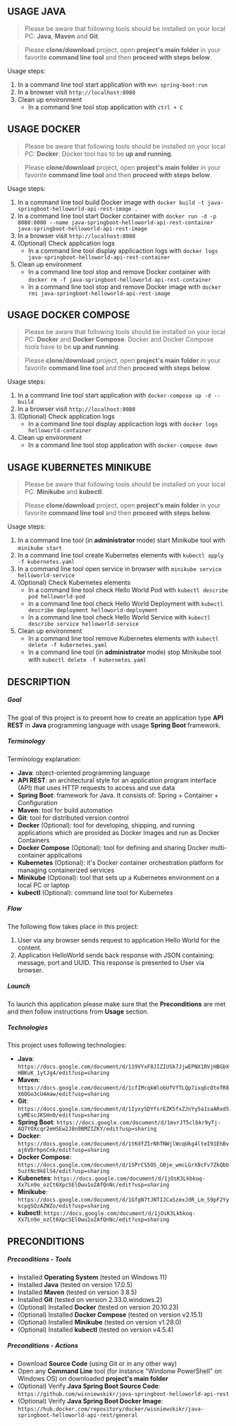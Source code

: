 USAGE JAVA
----------

> Please be aware that following tools should be installed on your local PC: **Java**, **Maven** and **Git**. 

> Please **clone/download** project, open **project's main folder** in your favorite **command line tool** and then **proceed with steps below**. 

Usage steps:
1. In a command line tool start application with `mvn spring-boot:run`
1. In a browser visit `http://localhost:8080`
1. Clean up environment 
     * In a command line tool stop application with `ctrl + C`


USAGE DOCKER
------------

> Please be aware that following tools should be installed on your local PC: **Docker**. Docker tool has to be **up and running**. 

> Please **clone/download** project, open **project's main folder** in your favorite **command line tool** and then **proceed with steps below**. 

Usage steps:
1. In a command line tool build Docker image with `docker build -t java-springboot-helloworld-api-rest-image .`
1. In a command line tool start Docker container with `docker run -d -p 8080:8080 --name java-springboot-helloworld-api-rest-container java-springboot-helloworld-api-rest-image`
1. In a browser visit `http://localhost:8080`
1. (Optional) Check application logs
     * In a command line tool display applicaction logs with `docker logs java-springboot-helloworld-api-rest-container`
1. Clean up environment 
     * In a command line tool stop and remove Docker container with `docker rm -f java-springboot-helloworld-api-rest-container`
     * In a command line tool stop and remove Docker image with `docker rmi java-springboot-helloworld-api-rest-image`


USAGE DOCKER COMPOSE
--------------------

> Please be aware that following tools should be installed on your local PC: **Docker** and **Docker Compose**. Docker and Docker Compose tools have to be **up and running**. 

> Please **clone/download** project, open **project's main folder** in your favorite **command line tool** and then **proceed with steps below**. 

Usage steps:
1. In a command line tool start application with `docker-compose up -d --build`
1. In a browser visit `http://localhost:8080`
1. (Optional) Check application logs
     * In a command line tool display applicaction logs with `docker logs helloworld-container`
1. Clean up environment 
     * In a command line tool stop application with `docker-compose down`


USAGE KUBERNETES MINIKUBE
-------------------------

> Please be aware that following tools should be installed on your local PC: **Minikube** and **kubectl**. 

> Please **clone/download** project, open **project's main folder** in your favorite **command line tool** and then **proceed with steps below**. 

Usage steps:
1. In a command line tool (in **administrator** mode) start Minikube tool with `minikube start`
1. In a command line tool create Kubernetes elements with `kubectl apply -f kubernetes.yaml`
1. In a command line tool open service in browser with `minikube service helloworld-service`
1. (Optional) Check Kubernetes elements
     * In a command line tool check Hello World Pod with `kubectl describe pod helloworld-pod`
     * In a command line tool check Hello World Deployment with `kubectl describe deployment helloworld-deployment`
     * In a command line tool check Hello World Service with `kubectl describe service helloworld-service`
1. Clean up environment 
     * In a command line tool remove Kubernetes elements with `kubectl delete -f kubernetes.yaml`
     * In a command line tool (in **administrator** mode) stop Minikube tool with `kubectl delete -f kubernetes.yaml`


DESCRIPTION
-----------

##### Goal
The goal of this project is to present how to create an application type **API REST** in **Java** programming language with usage **Spring Boot** framework.

##### Terminology
Terminology explanation:
* **Java**: object-oriented programming language
* **API REST**: an architectural style for an application program interface (API) that uses HTTP requests to access and use data
* **Spring Boot**: framework for Java. It consists of: Spring + Container + Configuration
* **Maven**: tool for build automation
* **Git**: tool for distributed version control
* **Docker** (Optional): tool for developing, shipping, and running applications which are provided as Docker Images and run as Docker Containers
* **Docker Compose** (Optional): tool for defining and sharing Docker multi-container applications
* **Kubernetes** (Optional): it's Docker container orchestration platform for managing containerized services
* **Minikube** (Optional): tool that sets up a Kubernetes environment on a local PC or laptop
* **kubectl** (Optional): command line tool for Kubernetes

##### Flow
The following flow takes place in this project:
1. User via any browser sends request to application Hello World for the content.
1. Application HelloWorld sends back response with JSON containing: message, port and UUID. This response is presented to User via browser.

##### Launch
To launch this application please make sure that the **Preconditions** are met and then follow instructions from **Usage** section.

##### Technologies
This project uses following technologies:
* **Java**: `https://docs.google.com/document/d/119VYxF8JIZIUSk7JjwEPNX1RVjHBGbXHBKuK_1ytJg4/edit?usp=sharing`
* **Maven**: `https://docs.google.com/document/d/1cfIMcqkWlobUfVfTLQp7ixqEcOtoTR8X6OGo3cU4maw/edit?usp=sharing`
* **Git**: `https://docs.google.com/document/d/1Iyxy5DYfsrEZK5fxZJnYy5a1saARxd5LyMEscJKSHn0/edit?usp=sharing`
* **Spring Boot**: `https://docs.google.com/document/d/1mvrJT5clbkr9yTj-AQ7YOXcqr2eHSEw2J8n9BMZIZKY/edit?usp=sharing`
* **Docker**: `https://docs.google.com/document/d/1tKdfZIrNhTNWjlWcqUkg4lteI91EhBvaj6VDrhpnCnk/edit?usp=sharing`
* **Docker Compose**: `https://docs.google.com/document/d/1SPrCS5OS_G0je_wmcLGrX8cFv7ZkQbb5uztNc9kElS4/edit?usp=sharing`
* **Kubenetes**: `https://docs.google.com/document/d/1jOsK3Lkbkoq-Xx7Ln9o_ozCt6XpcSElOwu1o2AfQnNc/edit?usp=sharing`
* **Minikube**: `https://docs.google.com/document/d/1GfgN7tJNTIJCaSzexJdR_Lm_S9pF2YykcpgSQzAZWZo/edit?usp=sharing`
* **kubectl**: `https://docs.google.com/document/d/1jOsK3Lkbkoq-Xx7Ln9o_ozCt6XpcSElOwu1o2AfQnNc/edit?usp=sharing`


PRECONDITIONS
-------------

##### Preconditions - Tools
* Installed **Operating System** (tested on Windows 11)
* Installed **Java** (tested on version 17.0.5)
* Installed **Maven** (tested on version 3.8.5)
* Installed **Git** (tested on version 2.33.0.windows.2)
* (Optional) Installed **Docker** (tested on version 20.10.23)
* (Optional) Installed **Docker Compose** (tested on version v2.15.1)
* (Optional) Installed **Minikube** (tested on version v1.28.0)
* (Optional) Installed **kubectl** (tested on version v4.5.4)


##### Preconditions - Actions
* Download **Source Code** (using Git or in any other way) 
* Open any **Command Line** tool (for instance "Windonw PowerShell" on Windows OS) on downloaded **project's main folder**
* (Optional) Verify **Java Spring Boot Source Code**: `https://github.com/wisniewskikr/java-springboot-helloworld-api-rest`
* (Optional) Verify **Java Spring Boot Docker Image**: `https://hub.docker.com/repository/docker/wisniewskikr/java-springboot-helloworld-api-rest/general`